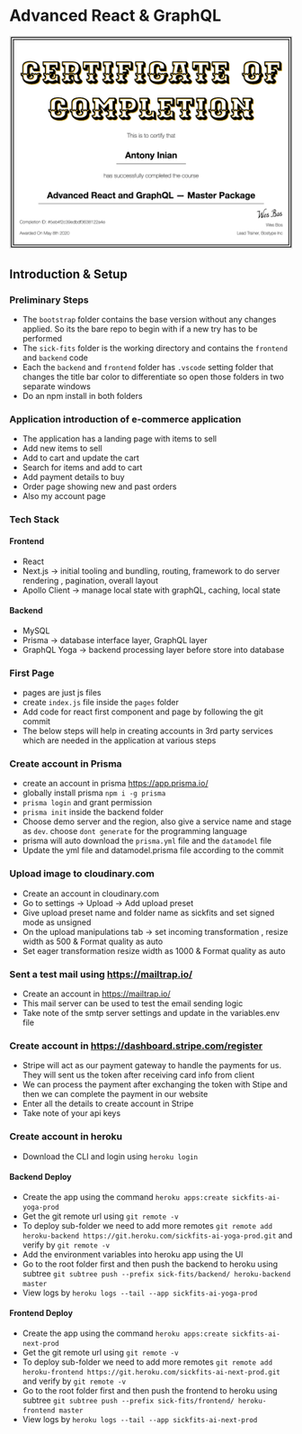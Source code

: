 # Advanced React & GraphQL

![Certificate Of Completion](https://github.com/inianantony/advancedreact/blob/main/Certificate_of_Completion.png?raw=true)

## Introduction & Setup

### Preliminary Steps

* The `bootstrap` folder contains the base version without any changes applied. So its the bare repo to begin with if a new try has to be performed
* The `sick-fits` folder is the working directory and contains the `frontend` and `backend` code
* Each the `backend` and `frontend` folder has `.vscode` setting folder that changes the title bar color to differentiate so open those folders in two separate windows
* Do an npm install in both folders

### Application introduction of e-commerce application

* The application has a landing page with items to sell
* Add new items to sell
* Add to cart and update the cart
* Search for items and add to cart
* Add payment details to buy
* Order page showing new and past orders
* Also my account page

### Tech Stack

#### Frontend

* React
* Next.js -> initial tooling and bundling, routing, framework to do server rendering , pagination, overall layout
* Apollo Client -> manage local state with graphQL, caching, local state

#### Backend

* MySQL
* Prisma -> database interface layer, GraphQL layer
* GraphQL Yoga -> backend processing layer before store into database

### First Page

* pages are just js files
* create `index.js` file inside the `pages` folder
* Add code for react first component and page by following the git commit
* The below steps will help in creating accounts in 3rd party services which are needed in the application at various steps

### Create account in Prisma

* create an account in prisma https://app.prisma.io/
* globally install prisma `npm i -g prisma`
* `prisma login` and grant permission
* `prisma init` inside the backend folder
* Choose demo server and the region, also give a service name and stage as `dev`. choose `dont generate` for the programming language
* prisma will auto download the `prisma.yml` file and the `datamodel` file
* Update the yml file and datamodel.prisma file according to the commit

### Upload image to cloudinary.com

* Create an account in cloudinary.com
* Go to settings -> Upload -> Add upload preset
* Give upload preset name and folder name as sickfits and set signed mode as unsigned
* On the upload manipulations tab -> set incoming transformation , resize width as 500 & Format quality as auto
* Set eager transformation resize width as 1000 & Format quality as auto

### Sent a test mail using https://mailtrap.io/

* Create an account in https://mailtrap.io/
* This mail server can be used to test the email sending logic
* Take note of the smtp server settings and update in the variables.env file

### Create account in https://dashboard.stripe.com/register

* Stripe will act as our payment gateway to handle the payments for us. They will sent us the token after receiving card info from client
* We can process the payment after exchanging the token with Stipe and then we can complete the payment in our website
* Enter all the details to create account in Stripe
* Take note of your api keys

### Create account in heroku

* Download the CLI and login using `heroku login`
  
#### Backend Deploy

* Create the app using the command `heroku apps:create sickfits-ai-yoga-prod`
* Get the git remote url using `git remote -v`
* To deploy sub-folder we need to add more remotes `git remote add heroku-backend https://git.heroku.com/sickfits-ai-yoga-prod.git` and verify by `git remote -v`
* Add the environment variables into heroku app using the UI
* Go to the root folder first and then push the backend to heroku using subtree `git subtree push --prefix sick-fits/backend/ heroku-backend master`
* View logs by `heroku logs --tail --app sickfits-ai-yoga-prod`

#### Frontend Deploy

* Create the app using the command `heroku apps:create sickfits-ai-next-prod`
* Get the git remote url using `git remote -v`
* To deploy sub-folder we need to add more remotes `git remote add heroku-frontend https://git.heroku.com/sickfits-ai-next-prod.git` and verify by `git remote -v`
* Go to the root folder first and then push the frontend to heroku using subtree `git subtree push --prefix sick-fits/frontend/ heroku-frontend master`
* View logs by `heroku logs --tail --app sickfits-ai-next-prod`
